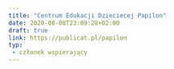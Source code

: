 ```yaml
---
title: "Centrum Edukacji Dzieciecej Papilon"
date: 2020-08-08T23:09:28+02:00
draft: true
link: https://publicat.pl/papilon
typ:
 - członek wspierający
---
```

